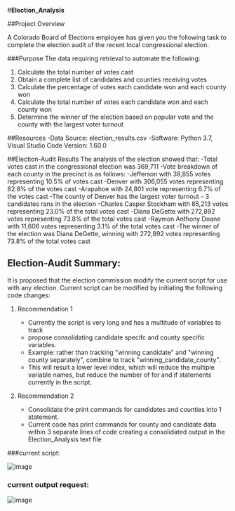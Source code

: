 #**Election_Analysis**

##Project Overview

A Colorado Board of Elections employee has given you the following task to complete the election audit of the recent local congressional election.

###Purpose
The data requiring retrieval to automate the following:
1. Calculate the total number of votes cast
2. Obtain a complete list of candidates and counties receiving votes
3. Calculate the percentage of votes each candidate won and each county won
4. Calculate the total number of votes each candidate won and each county won
5. Determine the winner of the election based on popular vote and the county with the largest voter turnout

##Resources
-Data Source: election_results.csv
-Software: Python 3.7, Visual Studio Code Version: 1.60.0 

##Election-Audit Results
The analysis of the election showed that:
    -Total votes cast in the congressional election was 369,711
    -Vote breakdown of each county in the precinct is as follows:
        -Jefferson with 38,855 votes representing 10.5% of votes cast
        -Denver with 306,055 votes representing 82.8% of the votes cast
        -Arapahoe with 24,801 vote representing 6.7% of the votes cast
     -The county of Denver has the largest voter turnout
    - 3 candidates rans in the election
        -Charles Casper Stockham with 85,213 votes representing 23.0% of the total votes cast
        -Diana DeGette with 272,892 votes representing 73.8% of the total votes cast
        -Raymon Anthony Doane with 11,606 votes representing 3.1% of the total votes cast
    -The winner of the election was Diana DeGette, winning with 272,892 votes representing 73.8% of the total votes cast
    
## Election-Audit Summary:
It is proposed that the election commission modify the current script for use with any election.  Current script can be modified by initiating the following code changes:


1. Recommendation 1
    -  Currently the script is very long and has a multitude of variables to track
    -  propose consolidating candidate specifc and county specific variables.  
    -  Example:  rather than tracking "winning candidate" and "winning county separately", combine to track "winning_candidate_county".  
    -  This will result a lower level index, which will reduce the multiple variable names, but reduce the number of for and if statements currently in the script.

2.  Recommendation 2
    - Consolidate the print commands for candidates and counties into 1 statement.  
    - Current code has print commands for county and candidate data within 3 separate lines of code creating a consolidated output in the Election_Analysis text file

###current script:

![image](https://user-images.githubusercontent.com/89538802/133560033-00a02125-776a-4429-9107-188b2a59b566.png)

### current output request:

![image](https://user-images.githubusercontent.com/89538802/133560250-1bad6b88-7d91-4adf-b493-6c67c79d94f6.png)



